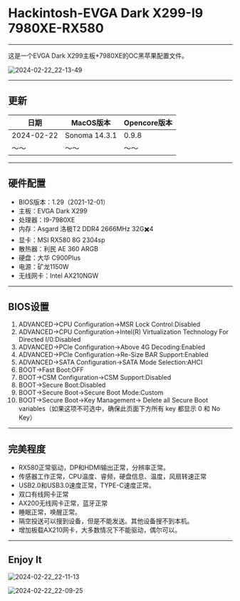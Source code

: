 # Hackintosh-EVGA Dark X299-I9 7980XE-RX580
---
这是一个EVGA Dark X299主板+7980XE的OC黑苹果配置文件。

![2024-02-22_22-13-49](https://github.com/longlongdede/Hakintoshi-EVGA-Dark-X299-I9-7980XE-RX580/assets/63046146/8519602f-d878-4f18-839c-3845bc0d2ae2)

---
## 更新

| 日期 | MacOS版本 | Opencore版本 |
|---|---|---|
| 2024-02-22 | Sonoma 14.3.1 | 0.9.8 |
| ～～ | ～～ | ～～ |
---
## 硬件配置
- BIOS版本：1.29（2021-12-01）
- 主板：EVGA Dark X299
- 处理器：I9-7980XE
- 内存：Asgard 洛极T2 DDR4 2666MHz 32G✖️4
- 显卡：MSI RX580 8G 2304sp
- 散热器：利民 AE 360 ARGB
- 硬盘：大华 C900Plus
- 电源：矿龙1150W
- 无线网卡：Intel AX210NGW
---
## BIOS设置
1. ADVANCED->CPU Configuration->MSR Lock Control:Disabled
2. ADVANCED->CPU Configuration->Intel(R) Virtualization Technology For Directed I/0:Disabled
3. ADVANCED->PCle Configuration->Above 4G Decoding:Enabled
4. ADVANCED->PCle Configuration->Re-Size BAR Support:Enabled
5. ADVANCED->SATA Configuration->SATA Mode Selection:AHCI
6. BOOT->Fast Boot:OFF
7. BOOT->CSM Configuration->CSM Support:Disabled
8. BOOT->Secure Boot:Disabled
9. BOOT->Secure Boot->Secure Boot Mode:Custom
10. BOOT->Secure Boot->Key Management-> Delete all Secure Boot variables（如果这项不可选中，确保此页面下方所有 key 都显示 0 和 No Key）

---
## 完美程度
- RX580正常驱动，DP和HDMI输出正常，分辨率正常。
- 传感器工作正常，CPU温度、睿频，硬盘信息、温度，风扇转速正常
- USB2.0和USB3.0速度正常，TYPE-C速度正常。
- 双口有线网卡正常
- AX200无线网卡正常，蓝牙正常
- 睡眠正常，唤醒正常。
- 隔空投送可以搜到设备，但是不能发送。其他设备搜不到本机。
- 增加板载AX210网卡，大多数情况下不能驱动，偶尔可以。

---
## Enjoy It
![2024-02-22_22-11-13](https://github.com/longlongdede/Hakintoshi-EVGA-Dark-X299-I9-7980XE-RX580/assets/63046146/95ed92c2-1d35-48ad-9a97-696c1f7ba2e3)

![2024-02-22_22-09-25](https://github.com/longlongdede/Hakintoshi-EVGA-Dark-X299-I9-7980XE-RX580/assets/63046146/761b7886-547a-4d5c-a438-61502a0ebaed)

